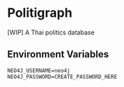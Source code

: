 # Politigraph

[WIP] A Thai politics database

## Environment Variables

```env
NEO4J_USERNAME=neo4j
NEO4J_PASSWORD=CREATE_PASSWORD_HERE
```

